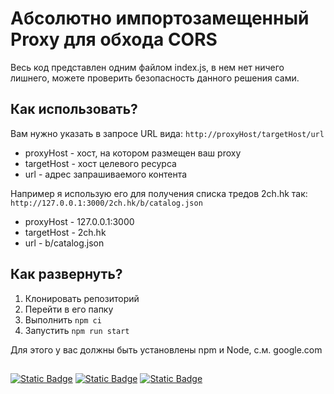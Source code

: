 # Абсолютно импортозамещенный Proxy для обхода CORS 

Весь код представлен одним файлом index.js, в нем нет ничего лишнего, можете проверить безопасность данного решения сами. 

## Как использовать? 

Вам нужно указать в запросе URL вида:
```http://proxyHost/targetHost/url```

- proxyHost - хост, на котором размещен ваш proxy
- targetHost - хост целевого ресурса 
- url - адрес запрашиваемого контента 

Например я использую его для получения списка тредов 2ch.hk так: 
```http://127.0.0.1:3000/2ch.hk/b/catalog.json```

- proxyHost - 127.0.0.1:3000
- targetHost - 2ch.hk 
- url - b/catalog.json

## Как развернуть?

1. Клонировать репозиторий 
2. Перейти в его папку 
3. Выполнить ```npm ci```
4. Запустить ```npm run start```

Для этого у вас должны быть установлены npm и Node, с.м. google.com 


##

[![Static Badge](https://img.shields.io/badge/twitch-grey?style=for-the-badge&logo=twitch)](https://www.twitch.tv/fantomas_izy) [![Static Badge](https://img.shields.io/badge/contact-grey?style=for-the-badge&logo=telegram)](https://t.me/Pavel_Poroshin_3)
[![Static Badge](https://img.shields.io/badge/donate-grey?style=for-the-badge&logo=bitcoin)](https://www.donationalerts.com/r/verticallychallenged)